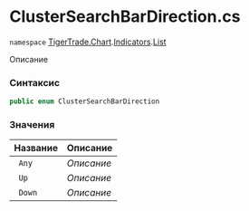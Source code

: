
# ClusterSearchBarDirection.cs
`namespace` [TigerTrade.Chart](../../../../../TigerTrade.Chart.md).[Indicators](../../../../../TigerTrade.Chart/Indicators.md).[List](../../../../../TigerTrade.Chart/Indicators/List.md)



Описание

### Синтаксис
```csharp
public enum ClusterSearchBarDirection
```


### Значения
| Название | Описание |
| --- | --- |
| ` Any` | *Описание* |
| ` Up` | *Описание* |
| ` Down` | *Описание* |



